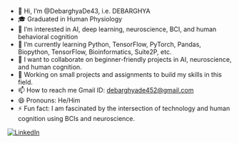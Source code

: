 - 👋 Hi, I’m @DebarghyaDe43, i.e. DEBARGHYA
- 🎓 Graduated in Human Physiology
- 👀 I’m interested in  AI, deep learning, neuroscience, BCI, and human behavioral cognition  
- 🌱 I’m currently learning Python, TensorFlow, PyTorch, Pandas, Biopython, TensorFlow, Bioinformatics, Suite2P, etc.
- 💞️ I want to collaborate on beginner-friendly projects in AI, neuroscience, and human cognition.
- 🔭 Working on small projects and assignments to build my skills in this field.
- 📫 How to reach me Gmail ID: debarghyade452@gmail.com
- 😄 Pronouns: He/Him
- ⚡ Fun fact: I am fascinated by the intersection of technology and human cognition using BCIs and neuroscience.

[![LinkedIn](https://img.shields.io/badge/-LinkedIn-0A66C2?logo=linkedin&logoColor=white&style=flat)](www.linkedin.com/in/debarghya-de-a57232251) 




<!---
DebarghyaDe43/DebarghyaDe43 is a ✨ special ✨ repository because its `README.md` (this file) appears on your GitHub profile.
You can click the Preview link to take a look at your changes.
--->
